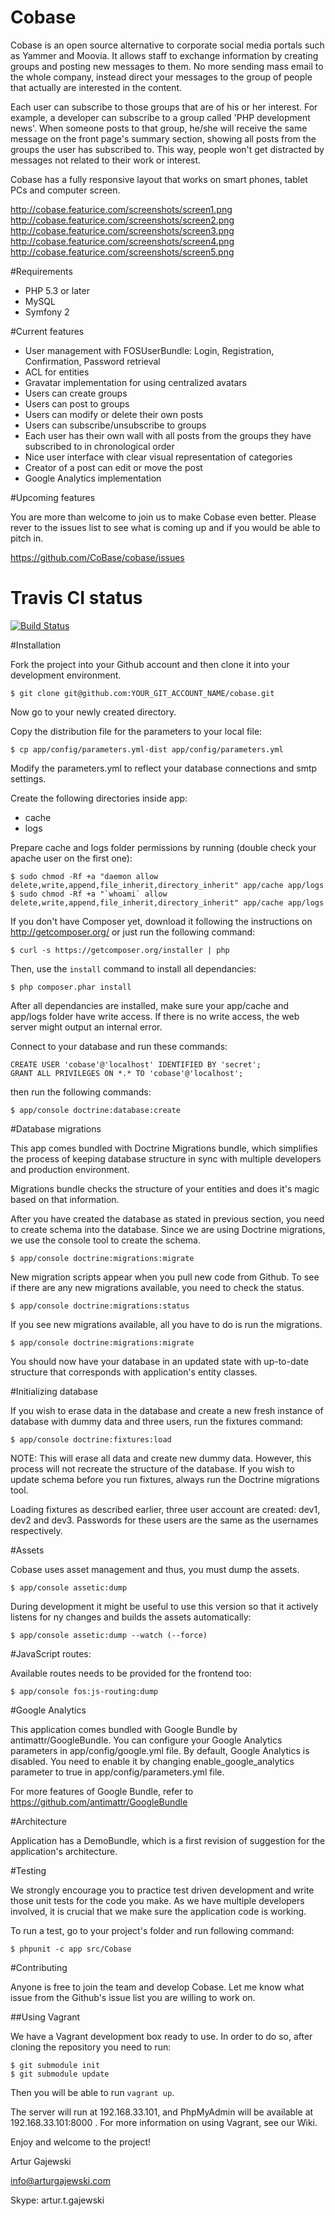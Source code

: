 Cobase
======

Cobase is an open source alternative to corporate social media portals such as Yammer and Moovia. It allows staff to 
exchange information by creating groups and posting new messages to them. No more sending mass email to the whole 
company, instead direct your messages to the group of people that actually are interested in the content.

Each user can subscribe to those groups that are of his or her interest. For example, a developer can subscribe to a group 
called 'PHP development news'. When someone posts to that group, he/she will receive the same message on the front page's 
summary section, showing all posts from the groups the user has subscribed to. This way, people won't get distracted by 
messages not related to their work or interest.

Cobase has a fully responsive layout that works on smart phones, tablet PCs and computer screen.

http://cobase.featurice.com/screenshots/screen1.png
http://cobase.featurice.com/screenshots/screen2.png
http://cobase.featurice.com/screenshots/screen3.png
http://cobase.featurice.com/screenshots/screen4.png
http://cobase.featurice.com/screenshots/screen5.png

#Requirements

- PHP 5.3 or later
- MySQL
- Symfony 2

#Current features

- User management with FOSUserBundle: Login, Registration, Confirmation, Password retrieval
- ACL for entities
- Gravatar implementation for using centralized avatars
- Users can create groups
- Users can post to groups
- Users can modify or delete their own posts
- Users can subscribe/unsubscribe to groups
- Each user has their own wall with all posts from the groups they have subscribed to in chronological order
- Nice user interface with clear visual representation of categories
- Creator of a post can edit or move the post
- Google Analytics implementation

#Upcoming features

You are more than welcome to join us to make Cobase even better. Please rever to the issues list to see what is coming up and if you would be able to pitch in.

https://github.com/CoBase/cobase/issues

# Travis CI status

[![Build Status](https://secure.travis-ci.org/CoBase/cobase.png)](https://travis-ci.org/CoBase/cobase)

#Installation

Fork the project into your Github account and then clone it into your development environment.

    $ git clone git@github.com:YOUR_GIT_ACCOUNT_NAME/cobase.git

Now go to your newly created directory.

Copy the distribution file for the parameters to your local file:

    $ cp app/config/parameters.yml-dist app/config/parameters.yml

Modify the parameters.yml to reflect your database connections and smtp settings.

Create the following directories inside app:

- cache
- logs

Prepare cache and logs folder permissions by running (double check your apache user on the first one):

    $ sudo chmod -Rf +a "daemon allow delete,write,append,file_inherit,directory_inherit" app/cache app/logs
    $ sudo chmod -Rf +a "`whoami` allow delete,write,append,file_inherit,directory_inherit" app/cache app/logs

If you don't have Composer yet, download it following the instructions on
http://getcomposer.org/ or just run the following command:

    $ curl -s https://getcomposer.org/installer | php

Then, use the `install` command to install all dependancies:

    $ php composer.phar install

After all dependancies are installed, make sure your app/cache and app/logs
folder have write access. If there is no write access, the web server might
output an internal error.

Connect to your database and run these commands:

    CREATE USER 'cobase'@'localhost' IDENTIFIED BY 'secret';
    GRANT ALL PRIVILEGES ON *.* TO 'cobase'@'localhost';

then run the following commands:

    $ app/console doctrine:database:create

#Database migrations

This app comes bundled with Doctrine Migrations bundle, which simplifies the
process of keeping database structure in sync with multiple developers and
production environment.

Migrations bundle checks the structure of your entities and does it's magic
based on that information.

After you have created the database as stated in previous section, you need to create schema into
the database. Since we are using Doctrine migrations, we use the console tool to create the schema.

    $ app/console doctrine:migrations:migrate

New migration scripts appear when you pull new code from Github. To see if there
are any new migrations available, you need to check the status.

    $ app/console doctrine:migrations:status

If you see new migrations available, all you have to do is run the migrations.

    $ app/console doctrine:migrations:migrate

You should now have your database in an updated state with up-to-date structure
that corresponds with application's entity classes.

#Initializing database

If you wish to erase data in the database and create a new fresh instance of
database with dummy data and three users, run the fixtures command:

    $ app/console doctrine:fixtures:load

NOTE: This will erase all data and create new dummy data. However, this process
will not recreate the structure of the database. If you wish to update schema before
you run fixtures, always run the Doctrine migrations tool.

Loading fixtures as described earlier, three user account are created: dev1, dev2 and dev3.
Passwords for these users are the same as the usernames respectively.

#Assets

Cobase uses asset management and thus, you must dump the assets.

    $ app/console assetic:dump

During development it might be useful to use this version so that it actively listens for ny changes and builds the assets
automatically:

    $ app/console assetic:dump --watch (--force)

#JavaScript routes:

Available routes needs to be provided for the frontend too:

    $ app/console fos:js-routing:dump

#Google Analytics

This application comes bundled with Google Bundle by antimattr/GoogleBundle. You can configure
your Google Analytics parameters in app/config/google.yml file. By default, Google Analytics is
disabled. You need to enable it by changing enable_google_analytics parameter to true in 
app/config/parameters.yml file.

For more features of Google Bundle, refer to https://github.com/antimattr/GoogleBundle

#Architecture

Application has a DemoBundle, which is a first revision of suggestion for the
application's architecture.

#Testing

We strongly encourage you to practice test driven development and write those
unit tests for the code you make. As we have multiple developers involved,
it is crucial that we make sure the application code is working.

To run a test, go to your project's folder and run following command:

    $ phpunit -c app src/Cobase

#Contributing

Anyone is free to join the team and develop Cobase. Let me know what issue from the Github's 
issue list you are willing to work on.

##Using Vagrant

We have a Vagrant development box ready to use. In order to do so, after cloning the repository you need to run:

    $ git submodule init
    $ git submodule update

Then you will be able to run ``vagrant up``.

The server will run at 192.168.33.101, and PhpMyAdmin will be available at 192.168.33.101:8000 .
For more information on using Vagrant, see our Wiki.

Enjoy and welcome to the project!

Artur Gajewski

info@arturgajewski.com

Skype: artur.t.gajewski
